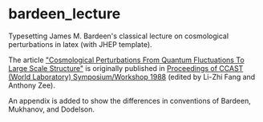 # bardeen_lecture
Typesetting James M. Bardeen's classical lecture on cosmological perturbations in latex (with JHEP template). 

The article ["Cosmological Perturbations From Quantum Fluctuations To Large Scale Structure"](http://inspirehep.net/record/271685?ln=en) is originally published in [Proceedings of CCAST (World Laboratory) Symposium/Workshop 1988](http://inspirehep.net/record/273300) (edited by Li-Zhi Fang and Anthony Zee).

An appendix is added to show the differences in conventions of Bardeen, Mukhanov, and Dodelson.
